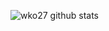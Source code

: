 ![wko27 github stats](https://github-readme-stats.vercel.app/api?username=wko27?count_private=true)
